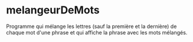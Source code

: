 # melangeurDeMots

Programme qui mélange les lettres (sauf la
première et la dernière) de chaque mot d'une phrase et qui affiche la phrase avec les
mots mélangés.

